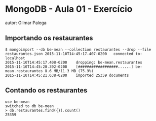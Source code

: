 # MongoDB - Aula 01 - Exercício
autor: Gilmar Palega

## Importando os restaurantes

```
$ mongoimport --db be-mean --collection restaurantes --drop --file restaurantes.json 2015-11-10T14:45:17.407-0200	connected to: localhost
2015-11-10T14:45:17.408-0200	dropping: be-mean.restaurantes
2015-11-10T14:45:20.392-0200	[##################......] be-mean.restaurantes	8.6 MB/11.3 MB (75.9%)
2015-11-10T14:45:21.638-0200	imported 25359 documents
```

## Contando os restaurantes

```
use be-mean
switched to db be-mean
> db.restaurantes.find({}).count()
25359
```


